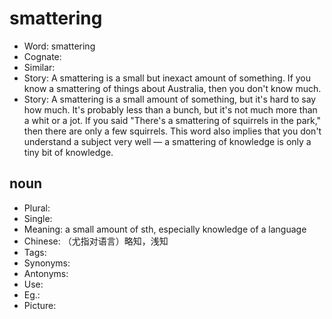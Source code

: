 # smattering

- Word: smattering
- Cognate: 
- Similar: 
- Story: A smattering is a small but inexact amount of something. If you know a smattering of things about Australia, then you don't know much.
- Story: A smattering is a small amount of something, but it's hard to say how much. It's probably less than a bunch, but it's not much more than a whit or a jot. If you said "There's a smattering of squirrels in the park," then there are only a few squirrels. This word also implies that you don't understand a subject very well — a smattering of knowledge is only a tiny bit of knowledge.

## noun

- Plural: 
- Single: 
- Meaning: a small amount of sth, especially knowledge of a language
- Chinese: （尤指对语言）略知，浅知
- Tags: 
- Synonyms: 
- Antonyms: 
- Use: 
- Eg.: 
- Picture: 

